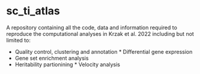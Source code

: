 # sc_ti_atlas

A repository containing all the code, data and information required to reproduce the computational analyses in Krzak et al. 2022 including but not limited to:

* Quality control, clustering and annotation
* Differential gene expression
* Gene set enrichment analysis
* Heritability partionining
* Velocity analysis

